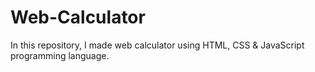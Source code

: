 # Web-Calculator
In this repository, I made web calculator using HTML, CSS &amp; JavaScript programming language.
